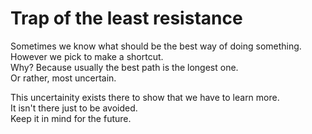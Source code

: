 ---
---

# Trap of the least resistance

Sometimes we know what should be the best way of doing something.  
However we pick to make a shortcut.  
Why? Because usually the best path is the longest one.  
Or rather, most uncertain.

This uncertainity exists there to show that we have to learn more.  
It isn't there just to be avoided.  
Keep it in mind for the future.  
